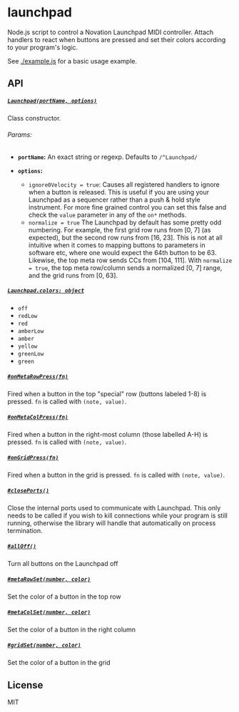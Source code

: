 # launchpad

Node.js script to control a Novation Launchpad MIDI controller.
Attach handlers to react when buttons are pressed and set their colors
according to your program's logic.

See [./example.js](example.js) for a basic usage example.

## API

##### [`Launchpad(portName, options)`](#)

Class constructor.

###### Params:

+ **`portName`:**
An exact string or regexp. Defaults to `/^Launchpad/`

+ **`options`:**
  + `ignore0Velocity = true`:
  Causes all registered handlers to ignore when a button is released.
  This is useful if you are using your Launchpad as a sequencer rather than a
  push & hold style instrument. For more fine grained control you can set this false and check the
  `value` parameter in any of the `on*` methods.
  + `normalize = true`
  The Launchpad by default has some pretty odd numbering. For example, the first grid row
  runs from [0, 7] (as expected), but the second row runs from [16, 23]. This is not at
  all intuitive when it comes to mapping buttons to parameters in software etc, where one would
  expect the 64th button to be 63. Likewise, the top meta row sends CCs from [104, 111].
  With `normalize = true`, the top meta row/column sends a normalized [0, 7] range, and the grid
  runs from [0, 63].

##### [`Launchpad.colors: object`](#)

+ `off`
+ `redLow`
+ `red`
+ `amberLow`
+ `amber`
+ `yellow`
+ `greenLow`
+ `green`

##### [`#onMetaRowPress(fn)`](#onMetaRowPress)

Fired when a button in the top "special" row (buttons labeled 1-8) is pressed.
`fn` is called with `(note, value)`.

##### [`#onMetaColPress(fn)`](#onMetaColPress)

Fired when a button in the right-most column (those labelled A-H) is pressed.
`fn` is called with `(note, value)`.

##### [`#onGridPress(fn)`](#onGridPress)

Fired when a button in the grid is pressed. `fn` is called with `(note, value)`.

##### [`#closePorts()`](#closePorts)

Close the internal ports used to communicate with Launchpad. This only
needs to be called if you wish to kill connections while your program is still running,
otherwise the library will handle that automatically on process termination.

##### [`#allOff()`](#allOff)

Turn all buttons on the Launchpad off

##### [`#metaRowSet(number, color)`](#metaRowSet)

Set the color of a button in the top row

##### [`#metaColSet(number, color)`](#metaColSet)

Set the color of a button in the right column

##### [`#gridSet(number, color)`](#gridSet)

Set the color of a button in the grid

## License
MIT
